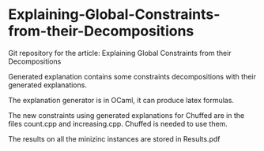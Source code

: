 # Explaining-Global-Constraints-from-their-Decompositions
Git repository for the article: Explaining Global Constraints from their Decompositions

Generated explanation contains some constraints decompositions with their generated explanations.

The explanation generator is in OCaml, it can produce latex formulas.

The new constraints using generated explanations for Chuffed are in the files count.cpp and increasing.cpp. 
Chuffed is needed to use them.

The results on all the minizinc instances are stored in Results.pdf
